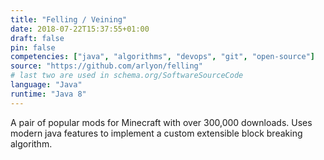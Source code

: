 ```yaml
---
title: "Felling / Veining"
date: 2018-07-22T15:37:55+01:00
draft: false
pin: false
competencies: ["java", "algorithms", "devops", "git", "open-source"]
source: "https://github.com/arlyon/felling"
# last two are used in schema.org/SoftwareSourceCode
language: "Java"
runtime: "Java 8"
---
```


A pair of popular mods for Minecraft with over 300,000 downloads.
Uses modern java features to implement a custom extensible
block breaking algorithm.

